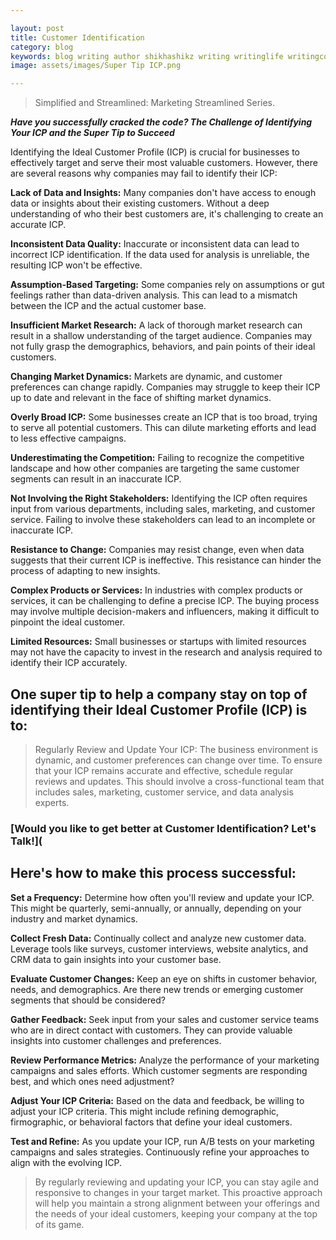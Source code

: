 ```yaml
---

layout: post
title: Customer Identification
category: blog
keywords: blog writing author shikhashikz writing writinglife writingcommunity
image: assets/images/Super Tip ICP.png

---
```


> Simplified and Streamlined: Marketing Streamlined Series.

***Have you successfully cracked the code? The Challenge of Identifying Your ICP and the Super Tip to Succeed***

Identifying the Ideal Customer Profile (ICP) is crucial for businesses to effectively target and serve their most valuable customers. However, there are several reasons why companies may fail to identify their ICP:

**Lack of Data and Insights:** Many companies don't have access to enough data or insights about their existing customers. Without a deep understanding of who their best customers are, it's challenging to create an accurate ICP.

**Inconsistent Data Quality:** Inaccurate or inconsistent data can lead to incorrect ICP identification. If the data used for analysis is unreliable, the resulting ICP won't be effective.

**Assumption-Based Targeting:** Some companies rely on assumptions or gut feelings rather than data-driven analysis. This can lead to a mismatch between the ICP and the actual customer base.

**Insufficient Market Research:** A lack of thorough market research can result in a shallow understanding of the target audience. Companies may not fully grasp the demographics, behaviors, and pain points of their ideal customers.

**Changing Market Dynamics:** Markets are dynamic, and customer preferences can change rapidly. Companies may struggle to keep their ICP up to date and relevant in the face of shifting market dynamics.

**Overly Broad ICP:** Some businesses create an ICP that is too broad, trying to serve all potential customers. This can dilute marketing efforts and lead to less effective campaigns.

**Underestimating the Competition:** Failing to recognize the competitive landscape and how other companies are targeting the same customer segments can result in an inaccurate ICP.

**Not Involving the Right Stakeholders:** Identifying the ICP often requires input from various departments, including sales, marketing, and customer service. Failing to involve these stakeholders can lead to an incomplete or inaccurate ICP.

**Resistance to Change:** Companies may resist change, even when data suggests that their current ICP is ineffective. This resistance can hinder the process of adapting to new insights.

**Complex Products or Services:** In industries with complex products or services, it can be challenging to define a precise ICP. The buying process may involve multiple decision-makers and influencers, making it difficult to pinpoint the ideal customer.

**Limited Resources:** Small businesses or startups with limited resources may not have the capacity to invest in the research and analysis required to identify their ICP accurately.

## One super tip to help a company stay on top of identifying their Ideal Customer Profile (ICP) is to: ##

> Regularly Review and Update Your ICP: The business environment is dynamic, and customer preferences can change over time. To ensure that your ICP remains accurate and effective, schedule regular reviews and updates. This should involve a cross-functional team that includes sales, marketing, customer service, and data analysis experts.

### [Would you like to get better at Customer Identification? Let's Talk!]( ###

## Here's how to make this process successful: ##

**Set a Frequency:** Determine how often you'll review and update your ICP. This might be quarterly, semi-annually, or annually, depending on your industry and market dynamics.

**Collect Fresh Data:** Continually collect and analyze new customer data. Leverage tools like surveys, customer interviews, website analytics, and CRM data to gain insights into your customer base.

**Evaluate Customer Changes:** Keep an eye on shifts in customer behavior, needs, and demographics. Are there new trends or emerging customer segments that should be considered?

**Gather Feedback:** Seek input from your sales and customer service teams who are in direct contact with customers. They can provide valuable insights into customer challenges and preferences.

**Review Performance Metrics:** Analyze the performance of your marketing campaigns and sales efforts. Which customer segments are responding best, and which ones need adjustment?

**Adjust Your ICP Criteria:** Based on the data and feedback, be willing to adjust your ICP criteria. This might include refining demographic, firmographic, or behavioral factors that define your ideal customers.

**Test and Refine:** As you update your ICP, run A/B tests on your marketing campaigns and sales strategies. Continuously refine your approaches to align with the evolving ICP.

> By regularly reviewing and updating your ICP, you can stay agile and responsive to changes in your target market. This proactive approach will help you maintain a strong alignment between your offerings and the needs of your ideal customers, keeping your company at the top of its game.
